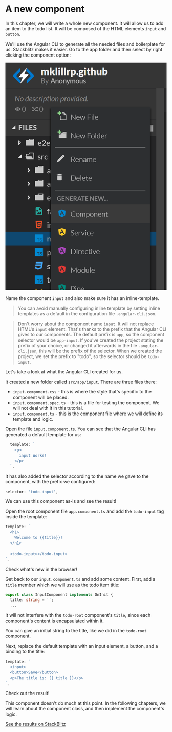 # A new component

In this chapter, we will write a whole new component. It will allow us to add an item to the todo list. It will be composed of the HTML elements `input` and `button`.

We'll use the Angular CLI to generate all the needed files and boilerplate for us. Stackblitz makes it easier. Go to the app folder and then select by right clicking the component option:

![Right click and select new component](assets/create_new_component.png)

Name the component `input` and also make sure it has an inline-template.

> You can avoid manually configuring inline template by setting inline templates as a default in the configuration file `.angular-cli.json`.

> Don't worry about the component name `input`. It will not replace HTML's `input` element. That's thanks to the prefix that the Angular CLI gives to our components. The default prefix is `app`, so the component selector would be `app-input`. If you've created the project stating the prefix of your choice, or changed it afterwards in the file `.angular-cli.json`, this will be the prefix of the selector. When we created the project, we set the prefix to "todo", so the selector should be `todo-input`.

Let's take a look at what the Angular CLI created for us.

It created a new folder called `src/app/input`. There are three files there:

* `input.component.css` - this is where the style that's specific to the component will be placed.
* `input.component.spec.ts` - this is a file for testing the component. We will not deal with it in this tutorial.
* `input.component.ts` - this is the component file where we will define its template and logic.

Open the file `input.component.ts`. You can see that the Angular CLI has generated a default template for us:

```ts
  template: `
    <p>
      input Works!
    </p>
  `,
```

It has also added the selector according to the name we gave to the component, with the prefix we configured:

```ts
selector: 'todo-input',
```

We can use this component as-is and see the result!

Open the root component file `app.component.ts` and add the `todo-input` tag inside the template:

```ts
template: `
  <h1>
    Welcome to {{title}}!
  </h1>

  <todo-input></todo-input>
`,
```

Check what's new in the browser!

Get back to our `input.component.ts` and add some content. First, add a `title` member which we will use as the todo item title:

```ts
export class InputComponent implements OnInit {
  title: string = '';
  ...
```

It will not interfere with the `todo-root` component's `title`, since each component's content is encapsulated within it.

You can give an initial string to the title, like we did in the `todo-root` component.

Next, replace the default template with an input element, a button, and a binding to the title:

```ts
template: `
  <input>
  <button>Save</button>
  <p>The title is: {{ title }}</p>
`,
```

Check out the result!

This component doesn't do much at this point. In the following chapters, we will learn about the component class, and then implement the component's logic.

[See the results on StackBlitz](https://stackblitz.com/github/angularbootcamp/todo-list-tutorial-steps/tree/step-04_A_new_component)
